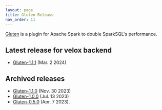 ```yaml
---
layout: page
title: Gluten Release
nav_order: 11
---
```


[Gluten](https://github.com/oap-project/gluten) is a plugin for Apache Spark to double SparkSQL's performance.

## Latest release for velox backend
* [Gluten-1.1.1](https://github.com/apache/incubator-gluten/releases/tag/v1.1.1) (Mar. 2 2024)

## Archived releases
* [Gluten-1.1.0](https://github.com/oap-project/gluten/releases/tag/v1.1.0) (Nov. 30 2023)
* [Gluten-1.0.0](https://github.com/oap-project/gluten/releases/tag/v1.0.0) (Jul. 13 2023)
* [Gluten-0.5.0](https://github.com/oap-project/gluten/releases/tag/0.5.0) (Apr. 7 2023).

